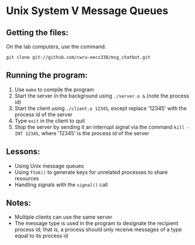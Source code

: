Unix System V Message Queues
============================

Getting the files:
------------------

On the lab computers, use the command:

    git clone git://github.com/cwru-eecs338/msg_chatbot.git

Running the program:
--------------------
1. Use `make` to compile the program
2. Start the server in the background using `./server.o &` (note the process id)
3. Start the client using `./client.o 12345`, except replace '12345' with the process id of the server
4. Type `exit` in the client to quit
5. Stop the server by sending it an interrupt signal via the command `kill -INT 12345`, where '12345' is the process id of the server

Lessons:
--------
- Using Unix message queues
- Using `ftok()` to generate keys for unrelated processes to share resources
- Handling signals with the `signal()` call

Notes:
------
- Multiple clients can use the same server
- The message type is used in the program to designate the recipient process id; that is, a process should only receive messages of a type equal to its process id
